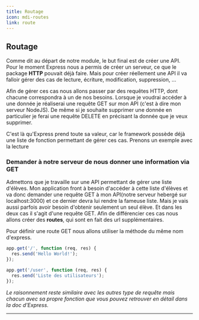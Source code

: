 ```yaml
---
title: Routage
icon: mdi-routes
link: route
---
```


<div id='route'></div>

## Routage

Comme dit au départ de notre module, le but final est de créer une API. Pour le moment Express nous a permis de créer un serveur, ce que le package **HTTP** pouvait déjà faire. Mais pour créer réellement une API il va falloir gérer des cas de lecture, écriture, modification, suppression, ...

Afin de gérer ces cas nous allons passer par des requêtes HTTP, dont chacune correspondra à un de nos besoins. Lorsque je voudrai accéder à une donnée je réaliserai une requête GET sur mon API (c'est à dire mon serveur NodeJS). De même si je souhaite supprimer une donnée en particulier je ferai une requête DELETE en précisant la donnée que je veux supprimer.

C'est là qu'Express prend toute sa valeur, car le framework possède déjà une liste de fonction permettant de gérer ces cas. Prenons un exemple avec la lecture

### Demander à notre serveur de nous donner une information via GET

Admettons que je travaille sur une API permettant de gérer une liste d'élèves. Mon application front à besoin d'accéder à cette liste d'élèves et va donc demander une requête GET à mon API(notre serveur hebergé sur localhost:3000) et ce dernier devra lui rendre la fameuse liste. Mais je vais aussi parfois avoir besoin d'obtenir seulement un seul élève. Et dans les deux cas il s'agit d'une requête GET. Afin de différencier ces cas nous allons créer des **routes**, qui sont en fait des url supplémentaires.

Pour définir une route GET nous allons utiliser la méthode du même nom d'express.

```javascript
app.get('/', function (req, res) {
  res.send('Hello World!');
});

app.get('/user', function (req, res) {
  res.send('Liste des utilisateurs');
});

```

*Le raisonnement reste similaire avec les autres type de requête mais chacun avec sa propre fonction que vous pouvez retrouver en détail dans la doc d'Express.*

---

</div>
